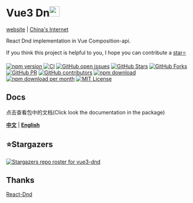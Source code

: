 # Vue3 Dn<img src="http://image.haochenguang.cn/pictures/vue3-dnd.svg" width="28">

[website](https://hcg1023.github.io/vue3-dnd/) | 
[China's Internet](https://haochenguang.gitee.io/vue3-dnd/)

React Dnd implementation in Vue Composition-api.

If you think this project is helpful to you, I hope you can contribute a [star⭐](https://github.com/hcg1023/vue3-dnd)

[![npm version](https://img.shields.io/npm/v/vue3-dnd.svg?style=flat-square)](https://www.npmjs.com/package/vue3-dnd)
[![CI](https://github.com/hcg1023/vue3-dnd/actions/workflows/ci.yml/badge.svg)](https://github.com/hcg1023/vue3-dnd/actions/workflows/ci.yml)
[![GitHub open issues](https://img.shields.io/github/issues/hcg1023/vue3-dnd.svg)](https://github.com/hcg1023/vue3-dnd/issues?q=is%3Aopen+is%3Aissue)
[![GitHub Stars](https://img.shields.io/github/stars/hcg1023/vue3-dnd.svg)](https://github.com/hcg1023/vue3-dnd/stargazers)
[![GitHub Forks](https://img.shields.io/github/forks/hcg1023/vue3-dnd)](https://github.com/hcg1023/vue3-dnd/network/members)
[![GitHub PR](https://img.shields.io/github/issues-pr/hcg1023/vue3-dnd)](https://github.com/hcg1023/vue3-dnd/pulls)
[![GitHub contributors](https://img.shields.io/github/contributors/hcg1023/vue3-dnd?color=2b9348)](https://github.com/hcg1023/vue3-dnd/graphs/contributors)
[![npm download](https://img.shields.io/npm/dt/vue3-dnd.svg?maxAge=30)](https://www.npmjs.com/package/vue3-dnd)
[![npm download per month](https://img.shields.io/npm/dm/vue3-dnd.svg?style=flat-square)](https://www.npmjs.com/package/vue3-dnd)
[![MIT License](https://img.shields.io/github/license/hcg1023/vue3-dnd.svg)](https://github.com/hcg1023/vue3-dnd/blob/main/LICENSE)

## Docs
点击查看包中的文档(Click look the documentation in the package)

**[中文](packages/vue3-dnd/README_ZH.md)** | **[English](packages/vue3-dnd/README.md)**

## ⭐Stargazers
[![Stargazers repo roster for vue3-dnd](https://reporoster.com/stars/hcg1023/vue3-dnd)](https://github.com/hcg1023/vue3-dnd/stargazers)

## Thanks

[React-Dnd](https://github.com/react-dnd/react-dnd)
